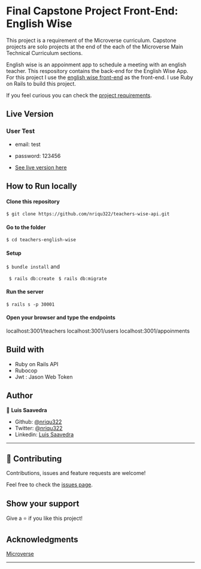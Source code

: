# Final Capstone Project Front-End: English Wise

This project is a requirement of the Microverse curriculum. Capstone projects are solo projects at the end of the each of the Microverse Main Technical Curriculum sections.

English wise is an appoinment app to schedule a meeting with an english teacher. This respository contains the back-end for the English Wise App. For this project I use the [english wise front-end](https://github.com/nriqu322/english-wise) as the front-end. I use Ruby on Rails to build this project.

If you feel curious you can check the [project requirements](https://www.notion.so/Final-Capstone-Project-Book-an-Appointment-41ded2ee99ff4fe4becf91acb332ca26).

## Live Version

### User Test

* email: test
* password: 123456

* [See live version here](https://nriqu322-english-wise.netlify.app/)

## How to Run locally

#### Clone this repository

``` $ git clone https://github.com/nriqu322/teachers-wise-api.git ```

#### Go to the folder

``` $ cd teachers-english-wise ```

#### Setup

``` $ bundle install ```
and

``` $ rails db:create```
``` $ rails db:migrate```

#### Run the server

``` $ rails s -p 30001 ```

#### Open your browser and type the endpoints

localhost:3001/teachers
localhost:3001/users
localhost:3001/appoinments

## Build with
* Ruby on Rails API
* Rubocop
* Jwt : Jason Web Token

## Author

👤 **Luis Saavedra**
- Github: [@nriqu322](https://github.com/nriqu322)
- Twitter: [@nriqu322](https://twitter.com/nriqu322)
- Linkedin: [Luis Saavedra](https://linkedin.com/in/luis-saavedra-sanchez/)

---

## 🤝 Contributing

Contributions, issues and feature requests are welcome!

Feel free to check the [issues page](issues/).

## Show your support

Give a ⭐️ if you like this project!

## Acknowledgments

[Microverse](https://microverse.org)

---
